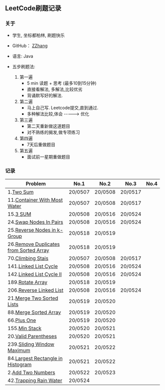 ## LeetCode刷题记录

### 关于
- 学生, 坐标都柏林, 刷题快乐

- GitHub： [ZZhang](https://github.com/ZhongyanZHANG)

- 语言: Java

- 五步刷题法: 
  1. 第一遍
     * 5 min 读题 + 思考 (最多10到15分钟)
     * 直接看解法, 多解法,比较优劣
     * 背诵默写好的解法.
  2. 第二遍
      * 马上自己写. Leetcode提交,直到通过.
      * 多种解法比较,体会 -----> 优化
  3. 第三遍
       * 第二天重新做这道题目
       * 对不熟练的揭发,做专项练习
  4. 第四遍 
       * 7天后重做题目
  5. 第五遍
       * 面试前一星期重做题目

### 记录
| Problem    | No.1    | No.2 | No.3 | No.4 |
| ---------- | ------- | ---- | ---- | ---- |
| 1.[Two Sum](1_TwoSum/Solution.java) |20/0507|20/0508|20/0517||
| 11.[Container With Most Water](11_Container_With_Most_Water/Solution.java) |20/0507|20/0508|20/0517||
| 15.[3 SUM](15_3SUM/Solution.java) |20/0508|20/0516|20/0524||
| 24.[Swap Nodes In Pairs](24_Swap_Nodes_In_Pairs/Solution.java) |20/0508|20/0516|20/0524||
| 25.[Reverse Nodes in k-Group](25_Reverse_Nodes_in_k-Group/Solution.java) |20/0518|20/0519|||
| 26.[Remove Duplicates from Sorted Array](26_Remove_Duplicates_from_Sorted_Array/Solution.java) |20/0518|20/0519|||
| 70.[Climbing Stais](70_ClimbingStairs/Solution.java) |20/0507|20/0508|20/0517||
| 141.[Linked List Cycle](141_Linked_List_Cycle/Solution.java) |20/0508|20/0516|20/0524||
| 142.[Linked List Cycle II](142_Linked_List_Cycle_ii/Solution.java) |20/0508|20/0516|20/0524||
| 189.[Rotate Array](189_Rotate_Array/Solution.java) |20/0518|20/0519|||
| 206.[Reverse Linked List](206_Reverse_Linked_List/Solution.java) |20/0508|20/0516|20/0524||
|21.[Merge Two Sorted Lists](21_Merge_Two_Sorted_Lists/Solution.java)|20/0519|20/0520|||
|88.[Merge Sorted Array](88_Merge_Sorted_Array/Solution.java)|20/0519|20/0520|||
|66.[Plus One](66_Plus_One/Solution.java)|20/0519|20/0520|||
|155.[Min Stack](155_Min_Stack/Solution.java)|20/0520|20/0521|||
|20.[Valid Parentheses](20_Valid_Parentheses/Solution.java)|20/0520|20/0521|||
|239.[Sliding Window Maximum](239_Sliding_Window_Maximum/Solution.java)|20/0521|20/0522|||
|84.[Largest Rectangle in Histogram](84_Largest_Rectangle_in_Histogram/Solution.java)|20/0521|20/0522|||
|2.[Add Two Numbers](2_Add_Two_Numbers/Solution.java)|20/0522|20/0523|||
|42.[Trapping Rain Water](42_Trapping_Rain_Water/Solution.java)|20/0524||||